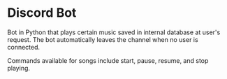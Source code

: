 # Discord Bot

Bot in Python that plays certain music saved in internal database at user's request. The bot automatically leaves the channel when no user is connected.

Commands available for songs include start, pause, resume, and stop playing.
